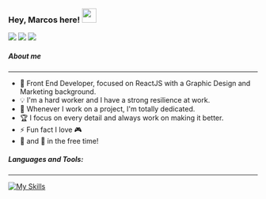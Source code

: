 ### Hey, Marcos here! <img src="https://raw.githubusercontent.com/MartinHeinz/MartinHeinz/master/wave.gif" width="29px"> 

 <a href = "mailto:mvsouza7@gmail.com"><img src="https://img.shields.io/badge/-Gmail-%23333?style=for-the-badge&logo=gmail&logoColor=red" target="_blank"></a>
 <a href="https://www.linkedin.com/in/mvnulman" target="_blank"><img src="https://img.shields.io/badge/-LinkedIn-%230077B5?style=for-the-badge&logo=linkedin&logoColor=white" target="_blank"></a> 
<img src="C:\Users\Marcos Vinicius\Desktop" />

##### About me
---

- 🚀 Front End Developer, focused on ReactJS with a Graphic Design and Marketing background.
- 💡 I'm a hard worker and I have a strong resilience at work.
- 🎯 Whenever I work on a project, I'm totally dedicated. 
- 🏆 I focus on every detail and always work on making it better.
- ⚡ Fun fact I love 🎮
- 🎸 and 📸 in the free time! 

##### Languages and Tools: 
---
[![My Skills](https://skillicons.dev/icons?i=html,css,js,react,nodejs,git,figma,ps,ai )](https://skillicons.dev)

